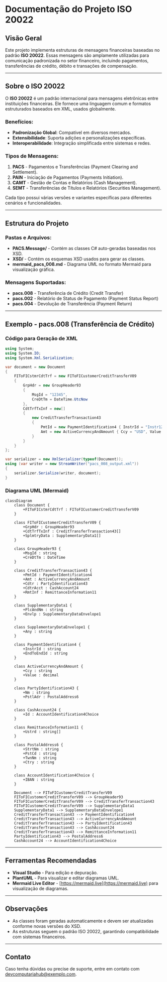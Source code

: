# Documentação do Projeto ISO 20022

## Visão Geral
Este projeto implementa estruturas de mensagens financeiras baseadas no padrão **ISO 20022**. Essas mensagens são amplamente utilizadas para comunicação padronizada no setor financeiro, incluindo pagamentos, transferências de crédito, débito e transações de compensação.

---

## Sobre o ISO 20022
O **ISO 20022** é um padrão internacional para mensagens eletrônicas entre instituições financeiras. Ele fornece uma linguagem comum e formatos estruturados baseados em XML, usados globalmente.

### Benefícios:
- **Padronização Global**: Compatível em diversos mercados.
- **Extensibilidade**: Suporta adições e personalizações específicas.
- **Interoperabilidade**: Integração simplificada entre sistemas e redes.

### Tipos de Mensagens:
1. **PACS** - Pagamentos e Transferências (Payment Clearing and Settlement).
2. **PAIN** - Iniciação de Pagamentos (Payments Initiation).
3. **CAMT** - Gestão de Contas e Relatórios (Cash Management).
4. **SEMT** - Transferências de Títulos e Relatórios (Securities Management).

Cada tipo possui várias versões e variantes específicas para diferentes cenários e funcionalidades.

---

## Estrutura do Projeto

### Pastas e Arquivos:
- **PACS.Message/** - Contém as classes C# auto-geradas baseadas nos XSD.
- **XSD/** - Contém os esquemas XSD usados para gerar as classes.
- **mermaid_pacs_008.md** - Diagrama UML no formato Mermaid para visualização gráfica.

### Mensagens Suportadas:
- **pacs.008** - Transferência de Crédito (Credit Transfer)
- **pacs.002** - Relatório de Status de Pagamento (Payment Status Report)
- **pacs.004** - Devolução de Transferência (Payment Return)

---

## Exemplo - pacs.008 (Transferência de Crédito)
### Código para Geração de XML
```csharp
using System;
using System.IO;
using System.Xml.Serialization;

var document = new Document
{
    FIToFICstmrCdtTrf = new FIToFICustomerCreditTransferV09
    {
        GrpHdr = new GroupHeader93
        {
            MsgId = "12345",
            CreDtTm = DateTime.UtcNow
        },
        CdtTrfTxInf = new[]
        {
            new CreditTransferTransaction43
            {
                PmtId = new PaymentIdentification4 { InstrId = "Instr123", EndToEndId = "End123" },
                Amt = new ActiveCurrencyAndAmount { Ccy = "USD", Value = 1000.00m }
            }
        }
    }
};

var serializer = new XmlSerializer(typeof(Document));
using (var writer = new StreamWriter("pacs_008_output.xml"))
{
    serializer.Serialize(writer, document);
}
```

### Diagrama UML (Mermaid)
```mermaid
classDiagram
    class Document {
        +FIToFICstmrCdtTrf : FIToFICustomerCreditTransferV09
    }
    
    class FIToFICustomerCreditTransferV09 {
        +GrpHdr : GroupHeader93
        +CdtTrfTxInf : CreditTransferTransaction43[]
        +SplmtryData : SupplementaryData1[]
    }
    
    class GroupHeader93 {
        +MsgId : string
        +CreDtTm : DateTime
    }
    
    class CreditTransferTransaction43 {
        +PmtId : PaymentIdentification4
        +Amt : ActiveCurrencyAndAmount
        +Cdtr : PartyIdentification43
        +CdtrAcct : CashAccount24
        +RmtInf : RemittanceInformation11
    }
    
    class SupplementaryData1 {
        +PlcAndNm : string
        +Envlp : SupplementaryDataEnvelope1
    }
    
    class SupplementaryDataEnvelope1 {
        +Any : string
    }
    
    class PaymentIdentification4 {
        +InstrId : string
        +EndToEndId : string
    }
    
    class ActiveCurrencyAndAmount {
        +Ccy : string
        +Value : decimal
    }
    
    class PartyIdentification43 {
        +Nm : string
        +PstlAdr : PostalAddress6
    }
    
    class CashAccount24 {
        +Id : AccountIdentification4Choice
    }
    
    class RemittanceInformation11 {
        +Ustrd : string[]
    }
    
    class PostalAddress6 {
        +StrtNm : string
        +PstCd : string
        +TwnNm : string
        +Ctry : string
    }
    
    class AccountIdentification4Choice {
        +IBAN : string
    }
    
    Document --> FIToFICustomerCreditTransferV09
    FIToFICustomerCreditTransferV09 --> GroupHeader93
    FIToFICustomerCreditTransferV09 --> CreditTransferTransaction43
    FIToFICustomerCreditTransferV09 --> SupplementaryData1
    SupplementaryData1 --> SupplementaryDataEnvelope1
    CreditTransferTransaction43 --> PaymentIdentification4
    CreditTransferTransaction43 --> ActiveCurrencyAndAmount
    CreditTransferTransaction43 --> PartyIdentification43
    CreditTransferTransaction43 --> CashAccount24
    CreditTransferTransaction43 --> RemittanceInformation11
    PartyIdentification43 --> PostalAddress6
    CashAccount24 --> AccountIdentification4Choice
```

---

## Ferramentas Recomendadas
- **Visual Studio** - Para edição e depuração.
- **PlantUML** - Para visualizar e editar diagramas UML.
- **Mermaid Live Editor** - [https://mermaid.live](https://mermaid.live) para visualização de diagramas.

---

## Observações
- As classes foram geradas automaticamente e devem ser atualizadas conforme novas versões do XSD.
- As estruturas seguem o padrão ISO 20022, garantindo compatibilidade com sistemas financeiros.

---

## Contato
Caso tenha dúvidas ou precise de suporte, entre em contato com devcomputariahub@exemplo.com.

